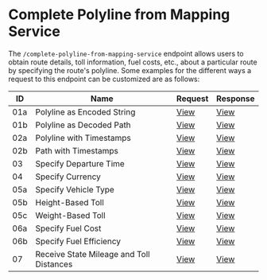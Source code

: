 # Complete Polyline from Mapping Service

The `/complete-polyline-from-mapping-service` endpoint allows users to obtain route details, toll information, fuel costs, etc., about a particular route by specifying the route's polyline. Some examples for the different ways a request to this endpoint can be customized are as follows:

| ID | Name                                   | Request                                      | Response                                    |
|----|----------------------------------------|----------------------------------------------|---------------------------------------------|
| 01a | Polyline as Encoded String            | [View](request-bodies/02-Complete-Polyline-To-Toll/01a-polyline-as-encoded-string.json) | [View](../../responses/02-Complete-Polyline-To-Toll/01a-polyline-as-encoded-string.json) |
| 01b | Polyline as Decoded Path              | [View](02-Complete-Polyline-To-Toll/01b-polyline-as-decoded-path.json) | [View](../../responses/02-Complete-Polyline-To-Toll/01b-polyline-as-decoded-path.json) |
| 02a | Polyline with Timestamps              | [View](02-Complete-Polyline-To-Toll/02a-polyline-with-timestamps.json) | [View](../../responses/02-Complete-Polyline-To-Toll/02a-polyline-with-timestamps.json) |
| 02b | Path with Timestamps                  | [View](02-Complete-Polyline-To-Toll/02b-path-with-timestamps.json) | [View](../../responses/02-Complete-Polyline-To-Toll/02b-path-with-timestamps.json) |
| 03 | Specify Departure Time                 | [View](02-Complete-Polyline-To-Toll/03-specify-departure-time.json) | [View](../../responses/02-Complete-Polyline-To-Toll/03-specify-departure-time.json) |
| 04 | Specify Currency                       | [View](02-Complete-Polyline-To-Toll/04-specify-currency.json) | [View](../../responses/02-Complete-Polyline-To-Toll/04-specify-currency.json) |
| 05a | Specify Vehicle Type                  | [View](02-Complete-Polyline-To-Toll/05a-specify-vehicle-type.json) | [View](../../responses/02-Complete-Polyline-To-Toll/05a-specify-vehicle-type.json) |
| 05b | Height-Based Toll                     | [View](02-Complete-Polyline-To-Toll/05b-height-based-toll.json) | [View](../../responses/02-Complete-Polyline-To-Toll/05b-height-based-toll.json) |
| 05c | Weight-Based Toll                     | [View](02-Complete-Polyline-To-Toll/05c-weight-based-toll.json) | [View](../../responses/02-Complete-Polyline-To-Toll/05c-weight-based-toll.json) |
| 06a | Specify Fuel Cost                      | [View](02-Complete-Polyline-To-Toll/06a-specify-fuel-cost.json) | [View](../../responses/02-Complete-Polyline-To-Toll/06a-specify-fuel-cost.json) |
| 06b | Specify Fuel Efficiency                | [View](02-Complete-Polyline-To-Toll/06b-specify-fuel-efficiency.json) | [View](../../responses/02-Complete-Polyline-To-Toll/06b-specify-fuel-efficiency.json) |
| 07 | Receive State Mileage and Toll Distances                  | [View](02-Complete-Polyline-To-Toll/07-receive-state-mileage.json) | [View](../../responses/02-Complete-Polyline-To-Toll/07-receive-state-mileage.json) |
